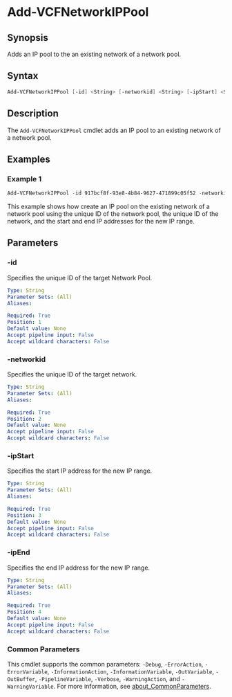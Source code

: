 # Add-VCFNetworkIPPool

## Synopsis

Adds an IP pool to the an existing network of a network pool.

## Syntax

```powershell
Add-VCFNetworkIPPool [-id] <String> [-networkid] <String> [-ipStart] <String> [-ipEnd] <String> [<CommonParameters>]
```

## Description

The `Add-VCFNetworkIPPool` cmdlet adds an IP pool to an existing network of a network pool.

## Examples

### Example 1

```powershell
Add-VCFNetworkIPPool -id 917bcf8f-93e8-4b84-9627-471899c05f52 -networkid c2197368-5b7c-4003-80e5-ff9d3caef795 -ipStart 192.168.110.61 -ipEnd 192.168.110.64
```

This example shows how create an IP pool on the existing network of a network pool using the unique ID of the network pool, the unique ID of the network, and the start and end IP addresses for the new IP range.

## Parameters

### -id

Specifies the unique ID of the target Network Pool.

```yaml
Type: String
Parameter Sets: (All)
Aliases:

Required: True
Position: 1
Default value: None
Accept pipeline input: False
Accept wildcard characters: False
```

### -networkid

Specifies the unique ID of the target network.

```yaml
Type: String
Parameter Sets: (All)
Aliases:

Required: True
Position: 2
Default value: None
Accept pipeline input: False
Accept wildcard characters: False
```

### -ipStart

Specifies the start IP address for the new IP range.

```yaml
Type: String
Parameter Sets: (All)
Aliases:

Required: True
Position: 3
Default value: None
Accept pipeline input: False
Accept wildcard characters: False
```

### -ipEnd

Specifies the end IP address for the new IP range.

```yaml
Type: String
Parameter Sets: (All)
Aliases:

Required: True
Position: 4
Default value: None
Accept pipeline input: False
Accept wildcard characters: False
```

### Common Parameters

This cmdlet supports the common parameters: `-Debug`, `-ErrorAction`, `-ErrorVariable`, `-InformationAction`, `-InformationVariable`, `-OutVariable`, `-OutBuffer`, `-PipelineVariable`, `-Verbose`, `-WarningAction`, and `-WarningVariable`. For more information, see [about_CommonParameters](http://go.microsoft.com/fwlink/?LinkID=113216).
